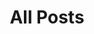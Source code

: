 ---
layout: post-index
title: All Posts
excerpt: "A List of Posts"
image:
  feature: background.jpg
  credit: ben-a-ball
  creditlink: https://benaball.com/
---